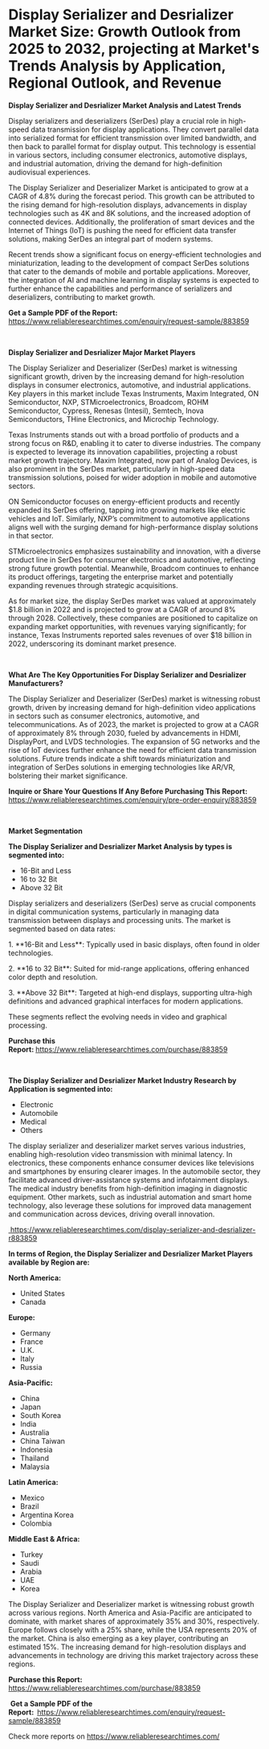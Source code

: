 <p><h1>Display Serializer and Desrializer Market Size: Growth Outlook from 2025 to 2032, projecting at Market's Trends Analysis by Application, Regional Outlook, and Revenue</h1></p><p><strong>Display Serializer and Desrializer Market Analysis and Latest Trends</strong></p>
<p><p>Display serializers and deserializers (SerDes) play a crucial role in high-speed data transmission for display applications. They convert parallel data into serialized format for efficient transmission over limited bandwidth, and then back to parallel format for display output. This technology is essential in various sectors, including consumer electronics, automotive displays, and industrial automation, driving the demand for high-definition audiovisual experiences.</p><p>The Display Serializer and Deserializer Market is anticipated to grow at a CAGR of 4.8% during the forecast period. This growth can be attributed to the rising demand for high-resolution displays, advancements in display technologies such as 4K and 8K solutions, and the increased adoption of connected devices. Additionally, the proliferation of smart devices and the Internet of Things (IoT) is pushing the need for efficient data transfer solutions, making SerDes an integral part of modern systems.</p><p>Recent trends show a significant focus on energy-efficient technologies and miniaturization, leading to the development of compact SerDes solutions that cater to the demands of mobile and portable applications. Moreover, the integration of AI and machine learning in display systems is expected to further enhance the capabilities and performance of serializers and deserializers, contributing to market growth.</p></p>
<p><strong>Get a Sample PDF of the Report:&nbsp;</strong> <a href="https://www.reliableresearchtimes.com/enquiry/request-sample/883859?utm_campaign=3216&utm_medium=2&utm_source=Github&utm_content=ia&utm_term=06042025&utm_id=display-serializer-and-desrializer">https://www.reliableresearchtimes.com/enquiry/request-sample/883859</a></p>
<p>&nbsp;</p>
<p><strong>Display Serializer and Desrializer Major Market Players</strong></p>
<p><p>The Display Serializer and Deserializer (SerDes) market is witnessing significant growth, driven by the increasing demand for high-resolution displays in consumer electronics, automotive, and industrial applications. Key players in this market include Texas Instruments, Maxim Integrated, ON Semiconductor, NXP, STMicroelectronics, Broadcom, ROHM Semiconductor, Cypress, Renesas (Intesil), Semtech, Inova Semiconductors, THine Electronics, and Microchip Technology.</p><p>Texas Instruments stands out with a broad portfolio of products and a strong focus on R&D, enabling it to cater to diverse industries. The company is expected to leverage its innovation capabilities, projecting a robust market growth trajectory. Maxim Integrated, now part of Analog Devices, is also prominent in the SerDes market, particularly in high-speed data transmission solutions, poised for wider adoption in mobile and automotive sectors.</p><p>ON Semiconductor focuses on energy-efficient products and recently expanded its SerDes offering, tapping into growing markets like electric vehicles and IoT. Similarly, NXP’s commitment to automotive applications aligns well with the surging demand for high-performance display solutions in that sector.</p><p>STMicroelectronics emphasizes sustainability and innovation, with a diverse product line in SerDes for consumer electronics and automotive, reflecting strong future growth potential. Meanwhile, Broadcom continues to enhance its product offerings, targeting the enterprise market and potentially expanding revenues through strategic acquisitions.</p><p>As for market size, the display SerDes market was valued at approximately $1.8 billion in 2022 and is projected to grow at a CAGR of around 8% through 2028. Collectively, these companies are positioned to capitalize on expanding market opportunities, with revenues varying significantly; for instance, Texas Instruments reported sales revenues of over $18 billion in 2022, underscoring its dominant market presence.</p></p>
<p>&nbsp;</p>
<p><strong>What Are The Key Opportunities For Display Serializer and Desrializer Manufacturers?</strong></p>
<p><p>The Display Serializer and Deserializer (SerDes) market is witnessing robust growth, driven by increasing demand for high-definition video applications in sectors such as consumer electronics, automotive, and telecommunications. As of 2023, the market is projected to grow at a CAGR of approximately 8% through 2030, fueled by advancements in HDMI, DisplayPort, and LVDS technologies. The expansion of 5G networks and the rise of IoT devices further enhance the need for efficient data transmission solutions. Future trends indicate a shift towards miniaturization and integration of SerDes solutions in emerging technologies like AR/VR, bolstering their market significance.</p></p>
<p><strong>Inquire or Share Your Questions If Any Before Purchasing This Report:</strong> <a href="https://www.reliableresearchtimes.com/enquiry/pre-order-enquiry/883859?utm_campaign=3216&utm_medium=2&utm_source=Github&utm_content=ia&utm_term=06042025&utm_id=display-serializer-and-desrializer">https://www.reliableresearchtimes.com/enquiry/pre-order-enquiry/883859</a></p>
<p>&nbsp;</p>
<p><strong>Market Segmentation</strong></p>
<p><strong>The Display Serializer and Desrializer Market Analysis by types is segmented into:</strong></p>
<p><ul><li>16-Bit and Less</li><li>16 to 32 Bit</li><li>Above 32 Bit</li></ul></p>
<p><p>Display serializers and deserializers (SerDes) serve as crucial components in digital communication systems, particularly in managing data transmission between displays and processing units. The market is segmented based on data rates: </p><p>1. **16-Bit and Less**: Typically used in basic displays, often found in older technologies.</p><p>2. **16 to 32 Bit**: Suited for mid-range applications, offering enhanced color depth and resolution.</p><p>3. **Above 32 Bit**: Targeted at high-end displays, supporting ultra-high definitions and advanced graphical interfaces for modern applications. </p><p>These segments reflect the evolving needs in video and graphical processing.</p></p>
<p><strong>Purchase this Report:&nbsp;</strong><a href="https://www.reliableresearchtimes.com/purchase/883859?utm_campaign=3216&utm_medium=2&utm_source=Github&utm_content=ia&utm_term=06042025&utm_id=display-serializer-and-desrializer">https://www.reliableresearchtimes.com/purchase/883859</a></p>
<p>&nbsp;</p>
<p><strong>The Display Serializer and Desrializer Market Industry Research by Application is segmented into:</strong></p>
<p><ul><li>Electronic</li><li>Automobile</li><li>Medical</li><li>Others</li></ul></p>
<p><p>The display serializer and deserializer market serves various industries, enabling high-resolution video transmission with minimal latency. In electronics, these components enhance consumer devices like televisions and smartphones by ensuring clearer images. In the automobile sector, they facilitate advanced driver-assistance systems and infotainment displays. The medical industry benefits from high-definition imaging in diagnostic equipment. Other markets, such as industrial automation and smart home technology, also leverage these solutions for improved data management and communication across devices, driving overall innovation.</p></p>
<p><a href="https://www.reliableresearchtimes.com/display-serializer-and-desrializer-r883859?utm_campaign=3216&utm_medium=2&utm_source=Github&utm_content=ia&utm_term=06042025&utm_id=display-serializer-and-desrializer">&nbsp;https://www.reliableresearchtimes.com/display-serializer-and-desrializer-r883859</a></p>
<p><strong>In terms of Region, the Display Serializer and Desrializer Market Players available by Region are:</strong></p>
<p>
    <p> <strong> North America: </strong>
        <ul>
            <li>United States</li>
            <li>Canada</li>
        </ul>
        </p> 
    <p> <strong> Europe: </strong>
        <ul>
            <li>Germany</li>
            <li>France</li>
            <li>U.K.</li>
            <li>Italy</li>
            <li>Russia</li>
        </ul>
        </p> 
    <p> <strong> Asia-Pacific: </strong>
        <ul>
            <li>China</li>
            <li>Japan</li>
            <li>South Korea</li>
            <li>India</li>
            <li>Australia</li>
            <li>China Taiwan</li>
            <li>Indonesia</li>
            <li>Thailand</li>
            <li>Malaysia</li>
        </ul>
        </p> 
    <p> <strong> Latin America: </strong>
        <ul>
            <li>Mexico</li>
            <li>Brazil</li>
            <li>Argentina Korea</li>
            <li>Colombia</li>
        </ul>
        </p> 
    <p> <strong> Middle East & Africa: </strong>
        <ul>
            <li>Turkey</li>
            <li>Saudi</li>
            <li>Arabia</li>
            <li>UAE</li>
            <li>Korea</li>
        </ul>
    </p>
    </p>
<p><p>The Display Serializer and Deserializer market is witnessing robust growth across various regions. North America and Asia-Pacific are anticipated to dominate, with market shares of approximately 35% and 30%, respectively. Europe follows closely with a 25% share, while the USA represents 20% of the market. China is also emerging as a key player, contributing an estimated 15%. The increasing demand for high-resolution displays and advancements in technology are driving this market trajectory across these regions.</p></p>
<p><strong>Purchase this Report: </strong><a href="https://www.reliableresearchtimes.com/purchase/883859?utm_campaign=3216&utm_medium=2&utm_source=Github&utm_content=ia&utm_term=06042025&utm_id=display-serializer-and-desrializer">https://www.reliableresearchtimes.com/purchase/883859</a></p>
<p>&nbsp;<strong>Get a Sample PDF of the Report:&nbsp;&nbsp;</strong><a href="https://www.reliableresearchtimes.com/enquiry/request-sample/883859?utm_campaign=3216&utm_medium=2&utm_source=Github&utm_content=ia&utm_term=06042025&utm_id=display-serializer-and-desrializer">https://www.reliableresearchtimes.com/enquiry/request-sample/883859</a></p>
<p><strong></strong></p>
<p>Check more reports on <a href="https://www.reliableresearchtimes.com/?utm_campaign=3216&utm_medium=2&utm_source=Github&utm_content=ia&utm_term=06042025&utm_id=display-serializer-and-desrializer">https://www.reliableresearchtimes.com/</a></p>